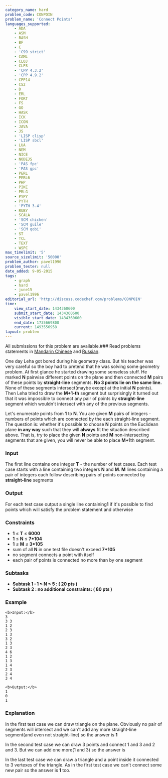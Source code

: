 ```yaml
---
category_name: hard
problem_code: CONPOIN
problem_name: 'Connect Points'
languages_supported:
    - ADA
    - ASM
    - BASH
    - BF
    - C
    - 'C99 strict'
    - CAML
    - CLOJ
    - CLPS
    - 'CPP 4.3.2'
    - 'CPP 4.9.2'
    - CPP14
    - CS2
    - D
    - ERL
    - FORT
    - FS
    - GO
    - HASK
    - ICK
    - ICON
    - JAVA
    - JS
    - 'LISP clisp'
    - 'LISP sbcl'
    - LUA
    - NEM
    - NICE
    - NODEJS
    - 'PAS fpc'
    - 'PAS gpc'
    - PERL
    - PERL6
    - PHP
    - PIKE
    - PRLG
    - PYPY
    - PYTH
    - 'PYTH 3.4'
    - RUBY
    - SCALA
    - 'SCM chicken'
    - 'SCM guile'
    - 'SCM qobi'
    - ST
    - TCL
    - TEXT
    - WSPC
max_timelimit: '5'
source_sizelimit: '50000'
problem_author: pavel1996
problem_tester: null
date_added: 9-05-2015
tags:
    - graph
    - hard
    - june15
    - pavel1996
editorial_url: 'http://discuss.codechef.com/problems/CONPOIN'
time:
    view_start_date: 1434360600
    submit_start_date: 1434360600
    visible_start_date: 1434360600
    end_date: 1735669800
    current: 1493556958
layout: problem
---
```

All submissions for this problem are available.###  Read problems statements in [Mandarin Chinese](http://www.codechef.com/download/translated/JUNE15/mandarin/CONPOIN.pdf) and [Russian](http://www.codechef.com/download/translated/JUNE15/russian/CONPOIN.pdf).

One day Leha got bored during his geometry class. But his teacher was very careful so the boy had to pretend that he was solving some geometry problem. At first glance he started drawing some senseless stuff. He marked **N** pairwise different points on the plane and then connected **M** pairs of these points by **straight-line** segments. **No 3 points lie on the same line.** None of these segments intersect(maybe except at the initial **N** points). Then Leha tried to draw the **M+1-th** segment but surprisingly it turned out that it was impossible to connect any pair of points by **straight-line** segment which wouldn't intersect with any of the previous segments.

Let's enumerate points from **1** to **N**. You are given **M** pairs of integers - numbers of points which are connected by the each straight-line segment. The question is: whether it's possible to choose **N** points on the Euclidean plane **in any way** such that they will **always** fit the situation described above. That is, try to place the given **N** points and **M** non-intersecting segments that are given, you will never be able to place **M+1**th segment.

### Input

The first line contains one integer **T** - the number of test cases. Each test case starts with a line containing two integers **N** and **M**. **M** lines containing a pair of integers each follow describing pairs of points connected by **straight-line** segments

### Output

For each test case output a single line containing**1** if it's possible to find points which will satisfy the problem statement and  otherwise

### Constraints

- **1** ≤ **T** ≤ **6000**
- **1** ≤ **N** ≤ **7\*104**
- **1** ≤ **M** ≤ **3\*105**
- sum of all **N** in one test file doesn't exceed **7\*105**
- no segment connects a point with itself
- each pair of points is connected no more than by one segment

### Subtasks

- **Subtask 1 : 1 ≤ N ≤ 5 : ( 20 pts )**
- **Subtask 2 : no additional constraints: ( 80 pts )**

### Example

```
<b>Input:</b>
3
3 3
1 2
2 3
1 3
3 2
1 3
2 3
4 6
1 2
1 3
1 4
2 3
2 4
3 4

<b>Output:</b>
1
0
1

```
### Explanation

 In the first test case we can draw triangle on the plane. Obviously no pair of segments will intersect and we can't add any more straight-line segment(and even not straight-line) so the answer is **1**

In the second test case we can draw 3 points and connect 1 and 3 and 2 and 3. But we can add one more(1 and 3) so the answer is

In the last test case we can draw a triangle and a point inside it connected to 3 vertexes of the triangle. As in the first test case we can't connect some new pair so the answer is **1** too.